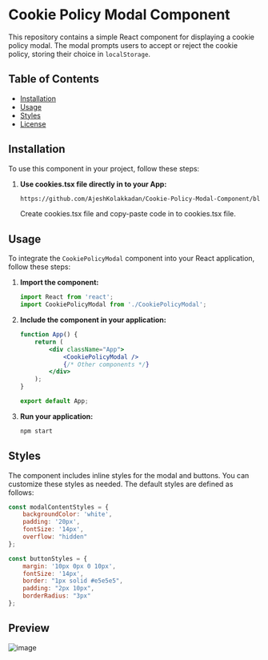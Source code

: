 # Cookie Policy Modal Component

This repository contains a simple React component for displaying a cookie policy modal. The modal prompts users to accept or reject the cookie policy, storing their choice in `localStorage`.

## Table of Contents
- [Installation](#installation)
- [Usage](#usage)
- [Styles](#styles)
- [License](#license)

## Installation

To use this component in your project, follow these steps:

1. **Use cookies.tsx file directly in to your App:**
    ```sh
    https://github.com/AjeshKolakkadan/Cookie-Policy-Modal-Component/blob/main/cookie.tsx
    ```
    Create cookies.tsx file and copy-paste code in to cookies.tsx file.

## Usage

To integrate the `CookiePolicyModal` component into your React application, follow these steps:

1. **Import the component:**
    ```jsx
    import React from 'react';
    import CookiePolicyModal from './CookiePolicyModal';
    ```

2. **Include the component in your application:**
    ```jsx
    function App() {
        return (
            <div className="App">
                <CookiePolicyModal />
                {/* Other components */}
            </div>
        );
    }

    export default App;
    ```

3. **Run your application:**
    ```sh
    npm start
    ```

## Styles

The component includes inline styles for the modal and buttons. You can customize these styles as needed. The default styles are defined as follows:

```jsx
const modalContentStyles = {
    backgroundColor: 'white',
    padding: '20px',
    fontSize: '14px',
    overflow: "hidden"
};

const buttonStyles = {
    margin: '10px 0px 0 10px',
    fontSize: '14px',
    border: "1px solid #e5e5e5",
    padding: "2px 10px",
    borderRadius: "3px"
};
```

## Preview

![image](https://github.com/AjeshKolakkadan/Cookie-Policy-Modal-Component/assets/42866031/c7da2c9f-532a-413a-aef0-8f69e2967a76)


